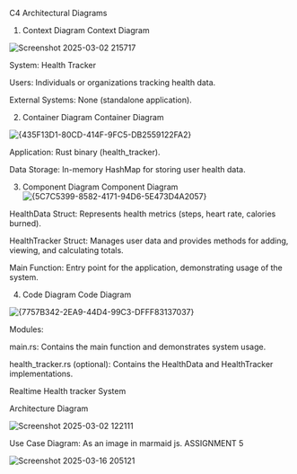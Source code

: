 C4 Architectural Diagrams
1. Context Diagram
Context Diagram

![Screenshot 2025-03-02 215717](https://github.com/user-attachments/assets/03a9e40b-4d6a-43de-b1d7-08181b37f081)

System: Health Tracker

Users: Individuals or organizations tracking health data.

External Systems: None (standalone application).

2. Container Diagram
Container Diagram

![{435F13D1-80CD-414F-9FC5-DB2559122FA2}](https://github.com/user-attachments/assets/ae6d1543-48b5-4e1f-8ff1-858ed25c752e)


Application: Rust binary (health_tracker).

Data Storage: In-memory HashMap for storing user health data.

3. Component Diagram
Component Diagram
![{5C7C5399-8582-4171-94D6-5E473D4A2057}](https://github.com/user-attachments/assets/5656c2b5-8c56-4d8e-9c83-eec9b8a50d70)


HealthData Struct: Represents health metrics (steps, heart rate, calories burned).

HealthTracker Struct: Manages user data and provides methods for adding, viewing, and calculating totals.

Main Function: Entry point for the application, demonstrating usage of the system.

4. Code Diagram
Code Diagram

![{7757B342-2EA9-44D4-99C3-DFFF83137037}](https://github.com/user-attachments/assets/787aaf0e-73c8-4cfd-84ed-1def01386652)

Modules:

main.rs: Contains the main function and demonstrates system usage.

health_tracker.rs (optional): Contains the HealthData and HealthTracker implementations.








Realtime Health tracker System 

Architecture Diagram

![Screenshot 2025-03-02 122111](https://github.com/user-attachments/assets/e6dcf8ab-3a9c-455e-8230-9516a8194403)

Use Case Diagram: As an image in marmaid js. ASSIGNMENT 5

![Screenshot 2025-03-16 205121](https://github.com/user-attachments/assets/b0748c6e-11f1-4e27-89ba-0ae30e279afe)
